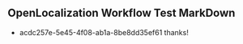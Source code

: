## OpenLocalization Workflow Test MarkDown
* acdc257e-5e45-4f08-ab1a-8be8dd35ef61 thanks!

<!--HONumber=Sep16_HO1-->


